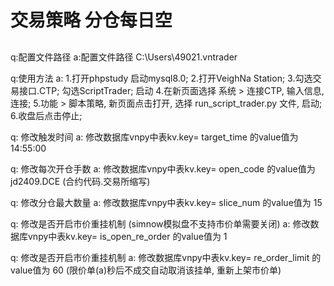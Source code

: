 # 交易策略 分仓每日空
## 

q:配置文件路径
a:配置文件路径 C:\Users\49021\.vntrader

q:使用方法
a:
    1.打开phpstudy 启动mysql8.0; 
    2.打开VeighNa Station;
    3.勾选交易接口.CTP; 勾选ScriptTrader; 启动
    4.在新页面选择 系统 > 连接CTP, 输入信息, 连接;
    5.功能 > 脚本策略, 新页面点击打开, 选择 run_script_trader.py 文件, 启动;
    6.收盘后点击停止;

q: 修改触发时间
a: 修改数据库vnpy中表kv.key= target_time 的value值为 14:55:00

q: 修改每次开仓手数
a: 修改数据库vnpy中表kv.key= open_code 的value值为 jd2409.DCE (合约代码.交易所缩写)

q: 修改分仓最大数量
a: 修改数据库vnpy中表kv.key= slice_num 的value值为 15

q: 修改是否开启市价重挂机制 (simnow模拟盘不支持市价单需要关闭)
a: 修改数据库vnpy中表kv.key= is_open_re_order 的value值为 1

q: 修改是否开启市价重挂机制
a: 修改数据库vnpy中表kv.key= re_order_limit 的value值为 60 (限价单(a)秒后不成交自动取消该挂单, 重新上架市价单)

